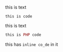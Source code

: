 this is text

    this is code

this is text

```php
this is PHP code
```

this has `inline co_de` in it
